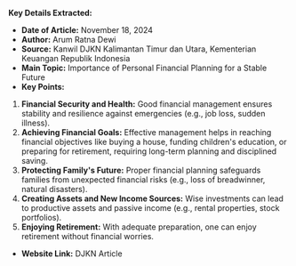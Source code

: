 **Key Details Extracted:**

- **Date of Article:** November 18, 2024
- **Author:** Arum Ratna Dewi
- **Source:** Kanwil DJKN Kalimantan Timur dan Utara, Kementerian Keuangan Republik Indonesia
- **Main Topic:** Importance of Personal Financial Planning for a Stable Future
- **Key Points:**
1. **Financial Security and Health:** Good financial management ensures stability and resilience against emergencies (e.g., job loss, sudden illness).
2. **Achieving Financial Goals:** Effective management helps in reaching financial objectives like buying a house, funding children's education, or preparing for retirement, requiring long-term planning and disciplined saving.
3. **Protecting Family's Future:** Proper financial planning safeguards families from unexpected financial risks (e.g., loss of breadwinner, natural disasters).
4. **Creating Assets and New Income Sources:** Wise investments can lead to productive assets and passive income (e.g., rental properties, stock portfolios).
5. **Enjoying Retirement:** With adequate preparation, one can enjoy retirement without financial worries.

- **Website Link:** DJKN Article